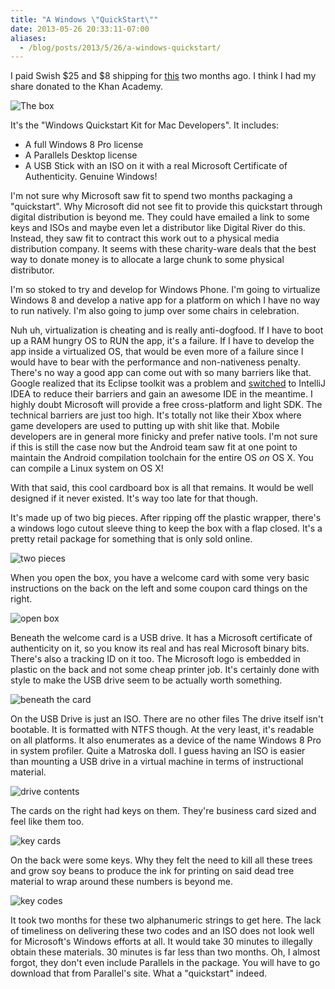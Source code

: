 ```yaml
---
title: "A Windows \"QuickStart\""
date: 2013-05-26 20:33:11-07:00
aliases:
  - /blog/posts/2013/5/26/a-windows-quickstart/
---
```


I paid Swish $25 and $8 shipping for [this](http://www.swish.com/details/devkit/) two months ago. I think I had my
share donated to the Khan Academy.

![The box](/images/quickstart-box.jpg)

It's the "Windows Quickstart Kit for Mac Developers". It includes:

 * A full Windows 8 Pro license
 * A Parallels Desktop license
 * A USB Stick with an ISO on it with a real Microsoft Certificate of Authenticity. Genuine Windows!

I'm not sure why Microsoft saw fit to spend two months packaging a "quickstart". Why Microsoft did not see fit to
provide this quickstart through digital distribution is beyond me. They could have emailed a link to some keys and
ISOs and maybe even let a distributor like Digital River do this. Instead, they saw fit to contract this work out to
a physical media distribution company. It seems with these charity-ware deals that the best way to donate money is to
 allocate a large chunk to some physical distributor.

I'm so stoked to try and develop for Windows Phone. I'm going to virtualize Windows 8 and develop a native app for
 a platform on which I have no way to run natively. I'm also going to jump over some chairs in celebration.

Nuh uh, virtualization is cheating and is really anti-dogfood. If I have to boot up a RAM hungry OS to RUN the app,
it's a failure. If I have to develop the app inside a virtualized OS, that would be even more of a failure since I
would have to bear with the performance and non-nativeness penalty. There's no way a good app can come out with so
many barriers like that. Google realized that its Eclipse toolkit was a problem and
[switched](http://developer.android.com/sdk/installing/studio.html)
to IntelliJ IDEA to reduce their barriers and gain an awesome IDE in the meantime. I highly doubt Microsoft will
provide a free cross-platform and light SDK. The technical barriers are just too high. It's totally not like their
Xbox where game developers are used to putting up with shit like that. Mobile developers are in general more finicky
and prefer native tools. I'm not sure if this is still the case now but the Android team saw fit at one point to
maintain the Android compilation toolchain for the entire OS *on* OS X. You can compile a Linux system on OS X!

With that said, this cool cardboard box is all that remains. It would be well designed if it never existed. It's way
too late for that though.

It's made up of two big pieces. After ripping off the plastic wrapper, there's a windows logo cutout sleeve thing to
keep the box with a flap closed. It's a pretty retail package for something that is only sold online.

![two pieces](/images/quickstart-box-two-pieces.jpg)

When you open the box, you have a welcome card with some very basic instructions on the back on the left and some
coupon card things on the right.

![open box](/images/quickstart-box-open-box.jpg)

Beneath the welcome card is a USB drive. It has a Microsoft certificate of authenticity on it,
so you know its real and has real Microsoft binary bits. There's also a tracking ID on it too. The Microsoft logo is
embedded in plastic on the back and not some cheap printer job. It's certainly done with style to make the USB drive
seem to be actually worth something.

![beneath the card](/images/quickstart-box-beneath-the-card.jpg)

On the USB Drive is just an ISO. There are no other files The drive itself isn't bootable. It is formatted with NTFS
though. At the very least, it's readable on all platforms. It also enumerates as a device of the name Windows 8 Pro
in system profiler. Quite a Matroska doll. I guess having an ISO is easier than mounting a USB drive in a virtual
machine in terms of instructional material.

![drive contents](/images/quickstart-box-drive-contents.jpg)

The cards on the right had keys on them. They're business card sized and feel like them too.

![key cards](/images/quickstart-box-key-cards.jpg)

On the back were some keys. Why they felt the need to kill all these trees and grow soy beans to produce the ink for
printing on said dead tree material to wrap around these numbers is beyond me.

![key codes](/images/quickstart-box-keycodes.jpg)

It took two months for these two alphanumeric strings to get here. The lack of timeliness on delivering these two
codes and an ISO does not look well for Microsoft's Windows efforts at all. It would take 30 minutes to illegally
obtain these materials. 30 minutes is far less than two months. Oh, I almost forgot,
they don't even include Parallels in the package. You will have to go download that from Parallel's site.
What a "quickstart" indeed.
